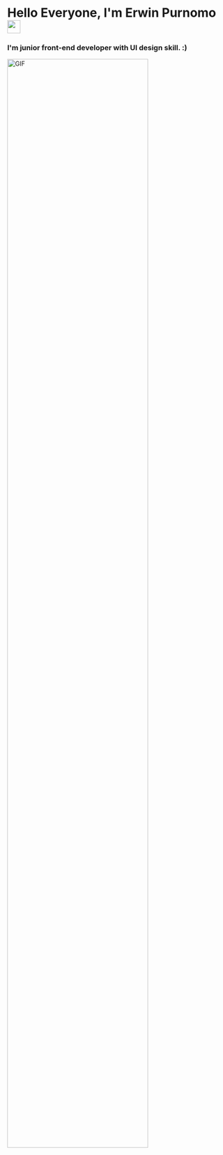 <h1> Hello Everyone, I'm Erwin Purnomo<img src = "https://raw.githubusercontent.com/MartinHeinz/MartinHeinz/master/wave.gif" width = 30px> </h1>
<p align='center'>
</p>

### I'm junior front-end developer with UI design skill. :)

<!-- ![carbon](https://github.com/moonix0/moonix0/blob/main/profile.png) -->

<img align="center" alt="GIF" src="https://github.com/moonix0/moonix0/blob/main/profile.png" width="80%" />
  
